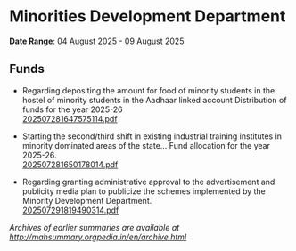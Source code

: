 # Minorities Development Department

**Date Range**: 04 August 2025 - 09 August 2025


## Funds
- Regarding depositing the amount for food of minority students in the hostel of minority students in the Aadhaar linked account Distribution of funds for the year 2025-26\
  [202507281647575114.pdf](https://gr.maharashtra.gov.in/Site/Upload/Government%20Resolutions/English/202507281647575114....pdf)

- Starting the second/third shift in existing industrial training institutes in minority dominated areas of the state... Fund allocation for the year 2025-26.\
  [202507281650178014.pdf](https://gr.maharashtra.gov.in/Site/Upload/Government%20Resolutions/English/202507281650178014.pdf)

- Regarding granting administrative approval to the advertisement and publicity media plan to publicize the schemes implemented by the Minority Development Department.\
  [202507291819490314.pdf](https://gr.maharashtra.gov.in/Site/Upload/Government%20Resolutions/English/202507291819490314.pdf)


*Archives of earlier summaries are available at http://mahsummary.orgpedia.in/en/archive.html*